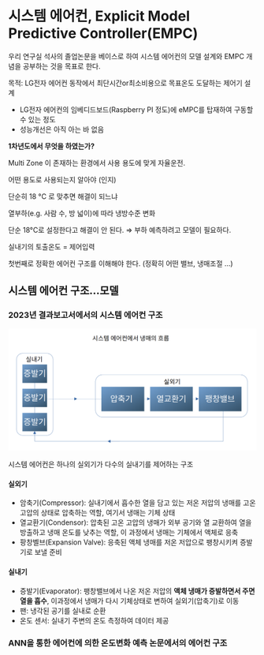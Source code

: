 # 시스템 에어컨, Explicit Model Predictive Controller(EMPC)
우리 연구실 석사의 졸업논문을 베이스로 하여 시스템 에어컨의 모델 설계와 EMPC 개념을 공부하는 것을 목표로 한다.

목적: LG전자 에어컨 동작에서 최단시간or최소비용으로 목표온도 도달하는 제어기 설계
- LG전자 에어컨의 임베디드보드(Raspberry PI 정도)에 eMPC를 탑재하여 구동할 수 있는 정도
- 성능개선은 아직 아는 바 없음

**1차년도에서 무엇을 하였는가?**

Multi Zone 이 존재하는 환경에서 사용 용도에 맞게 자율운전.

어떤 용도로 사용되는지 알아야 (인지)

단순히 18 °C 로 맞추면 해결이 되느냐

열부하(e.g. 사람 수, 방 넓이)에 따라 냉방수준 변화

단순 18°C로 설정한다고 해결이 안 된다. ⇒ 부하 예측하려고 모델이 필요하다.

실내기의 토출온도 = 제어입력

첫번째로 정확한 에어컨 구조를 이해해야 한다. (정확히 어떤 밸브, 냉매조절 …)


## 시스템 에어컨 구조...모델
### 2023년 결과보고서에서의 시스템 에어컨 구조

![sys_a](images/system_air.png)



시스템 에어컨은 하나의 실외기가 다수의 실내기를 제어하는 구조  

#### 실외기
- 암축기(Compressor): 실내기에서 흡수한 열을 담고 있는 저온 저압의 냉매를 고온 고압의 상태로 압축하는 역할, 여기서 냉매는 기체 상태
- 열교환기(Condensor): 압축된 고온 고압의 냉매가 외부 공기와 열 교환하여 열을 방출하고 냉매 온도를 낮추는 역할, 이 과정에서 냉매는 기체에서 액체로 응축 
- 팡창벨브(Expansion Valve): 응축된 액체 냉매를 저온 저압으로 팽창시키켜 증발기로 보낼 준비
  
#### 실내기
- 증발기(Evaporator): 팽창밸브에서 나온 저온 저압의 **액체 냉매가 증발하면서 주면 열을 흡수**, 이과정에서 냉매가 다시 기체상태로 변하여 실외기(압축기)로 이동
- 팬: 냉각된 공기를 실내로 순환
- 온도 센서: 실내기 주변의 온도 측정하여 데이터 제공 




### ANN을 통한 에어컨에 의한 온도변화 예측 논문에서의 에어컨 구조

